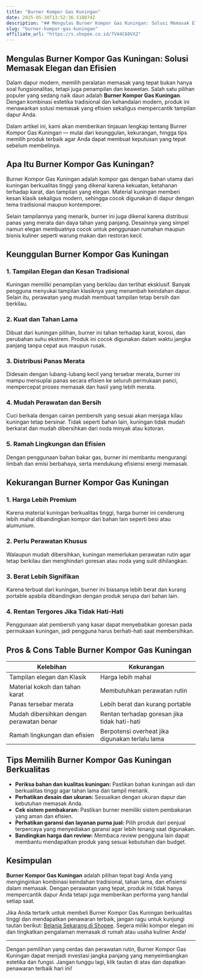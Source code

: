 ```yaml
---
title: "Burner Kompor Gas Kuningan"
date: 2025-05-30T13:52:36.518074Z
description: "## Mengulas Burner Kompor Gas Kuningan: Solusi Memasak Elegan dan Efisien..."
slug: "burner-kompor-gas-kuningan"
affiliate_url: "https://s.shopee.co.id/7V44C68VX2"
---
```

## Mengulas Burner Kompor Gas Kuningan: Solusi Memasak Elegan dan Efisien

Dalam dapur modern, memilih peralatan memasak yang tepat bukan hanya soal fungsionalitas, tetapi juga penampilan dan keawetan. Salah satu pilihan populer yang sedang naik daun adalah **Burner Kompor Gas Kuningan**. Dengan kombinasi estetika tradisional dan kehandalan modern, produk ini menawarkan solusi memasak yang efisien sekaligus mempercantik tampilan dapur Anda.

Dalam artikel ini, kami akan memberikan tinjauan lengkap tentang Burner Kompor Gas Kuningan — mulai dari keunggulan, kekurangan, hingga tips memilih produk terbaik agar Anda dapat membuat keputusan yang tepat sebelum membelinya.

## Apa Itu Burner Kompor Gas Kuningan?

Burner Kompor Gas Kuningan adalah kompor gas dengan bahan utama dari kuningan berkualitas tinggi yang dikenal karena kekuatan, ketahanan terhadap karat, dan tampilan yang elegan. Material kuningan memberi kesan klasik sekaligus modern, sehingga cocok digunakan di dapur dengan tema tradisional maupun kontemporer.

Selain tampilannya yang menarik, burner ini juga dikenal karena distribusi panas yang merata dan daya tahan yang panjang. Desainnya yang simpel namun elegan membuatnya cocok untuk penggunaan rumahan maupun bisnis kuliner seperti warung makan dan restoran kecil.

## Keunggulan Burner Kompor Gas Kuningan

### 1. Tampilan Elegan dan Kesan Tradisional

Kuningan memiliki penampilan yang berkilau dan terlihat eksklusif. Banyak pengguna menyukai tampilan klasiknya yang menambah keindahan dapur. Selain itu, perawatan yang mudah membuat tampilan tetap bersih dan berkilau.

### 2. Kuat dan Tahan Lama

Dibuat dari kuningan pilihan, burner ini tahan terhadap karat, korosi, dan perubahan suhu ekstrem. Produk ini cocok digunakan dalam waktu jangka panjang tanpa cepat aus maupun rusak.

### 3. Distribusi Panas Merata

Didesain dengan lubang-lubang kecil yang tersebar merata, burner ini mampu mensuplai panas secara efisien ke seluruh permukaan panci, mempercepat proses memasak dan hasil yang lebih merata.

### 4. Mudah Perawatan dan Bersih

Cuci berkala dengan cairan pembersih yang sesuai akan menjaga kilau kuningan tetap bersinar. Tidak seperti bahan lain, kuningan tidak mudah berkarat dan mudah dibersihkan dari noda minyak atau kotoran.

### 5. Ramah Lingkungan dan Efisien

Dengan penggunaan bahan bakar gas, burner ini membantu mengurangi limbah dan emisi berbahaya, serta mendukung efisiensi energi memasak.

## Kekurangan Burner Kompor Gas Kuningan

### 1. Harga Lebih Premium

Karena material kuningan berkualitas tinggi, harga burner ini cenderung lebih mahal dibandingkan kompor dari bahan lain seperti besi atau alumunium.

### 2. Perlu Perawatan Khusus

Walaupun mudah dibersihkan, kuningan memerlukan perawatan rutin agar tetap berkilau dan menghindari goresan atau noda yang sulit dihilangkan.

### 3. Berat Lebih Signifikan

Karena terbuat dari kuningan, burner ini biasanya lebih berat dan kurang portable apabila dibandingkan dengan produk serupa dari bahan lain.

### 4. Rentan Tergores Jika Tidak Hati-Hati

Penggunaan alat pembersih yang kasar dapat menyebabkan goresan pada permukaan kuningan, jadi pengguna harus berhati-hati saat membersihkan.

## Pros & Cons Table Burner Kompor Gas Kuningan

| Kelebihan                              | Kekurangan                                  |
|----------------------------------------|--------------------------------------------|
| Tampilan elegan dan Klasik           | Harga lebih mahal                        |
| Material kokoh dan tahan karat        | Membutuhkan perawatan rutin             |
| Panas tersebar merata                  | Lebih berat dan kurang portable        |
| Mudah dibersihkan dengan perawatan benar | Rentan terhadap goresan jika tidak hati-hati |
| Ramah lingkungan dan efisien          | Berpotensi overheat jika digunakan terlalu lama |

## Tips Memilih Burner Kompor Gas Kuningan Berkualitas

- **Periksa bahan dan kualitas kuningan:** Pastikan bahan kuningan asli dan berkualitas tinggi agar tahan lama dan tampil menarik.
- **Perhatikan desain dan ukuran:** Sesuaikan dengan ukuran dapur dan kebutuhan memasak Anda.
- **Cek sistem pembakaran:** Pastikan burner memiliki sistem pembakaran yang aman dan efisien.
- **Perhatikan garansi dan layanan purna jual:** Pilih produk dari penjual terpercaya yang menyediakan garansi agar lebih tenang saat digunakan.
- **Bandingkan harga dan review:** Membaca review pengguna lain dapat membantu mendapatkan produk yang sesuai kebutuhan dan budget.

## Kesimpulan

**Burner Kompor Gas Kuningan** adalah pilihan tepat bagi Anda yang menginginkan kombinasi keindahan tradisional, tahan lama, dan efisiensi dalam memasak. Dengan perawatan yang tepat, produk ini tidak hanya mempercantik dapur Anda tetapi juga memberikan performa yang handal setiap saat.

Jika Anda tertarik untuk membeli Burner Kompor Gas Kuningan berkualitas tinggi dan mendapatkan penawaran terbaik, jangan ragu untuk kunjungi tautan berikut: [Belanja Sekarang di Shopee](https://s.shopee.co.id/7V44C68VX2). Segera miliki kompor elegan ini dan tingkatkan pengalaman memasak di rumah atau usaha kuliner Anda!

---

Dengan pemilihan yang cerdas dan perawatan rutin, Burner Kompor Gas Kuningan dapat menjadi investasi jangka panjang yang menyeimbangkan estetika dan fungsi. Jangan tunggu lagi, klik tautan di atas dan dapatkan penawaran terbaik hari ini!